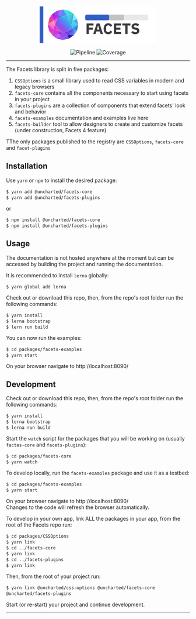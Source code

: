 <div align="center">

![Uncharted Facets](assets/logo_320.png)  
  
![Pipeline](https://gitlab.uncharted.software/Widgets/Facets/badges/master/pipeline.svg?style=flat-square) ![Coverage](https://gitlab.uncharted.software/Widgets/Facets/badges/master/coverage.svg?style=flat-square)

</div>

---  
The Facets library is split in five packages:
1. `CSSOptions` is a small library used to read CSS variables in modern and legacy browsers
2. `facets-core` contains all the components necessary to start using facets in your project
3. `facets-plugins` are a collection of components that extend facets' look and behavior
4. `facets-examples` documentation and examples live here
5. `facets-builder` tool to allow designers to create and customize facets (under construction, Facets 4 feature)

TThe only packages published to the registry are `CSSOptions`, `facets-core` and `facet-plugins` 


## Installation

Use `yarn` or `npm` to install the desired package:
```shell script
$ yarn add @uncharted/facets-core
$ yarn add @uncharted/facets-plugins
```
or
```shell script
$ npm install @uncharted/facets-core
$ npm install @uncharted/facets-plugins
```


## Usage

The documentation is not hosted anywhere at the moment but can be accessed by building the project and running the
documentation.

It is recommended to install `lerna` globally:
```shell script
$ yarn global add lerna
```

Check out or download this repo, then, from the repo's root folder run the following commands:
```shell script
$ yarn install
$ lerna bootstrap
$ lern run build
```

You can now run the examples:
```shell script
$ cd packages/facets-examples
$ yarn start
```

On your browser navigate to http://localhost:8090/


## Development

Check out or download this repo, then, from the repo's root folder run the following commands:
```shell script
$ yarn install
$ lerna bootstrap
$ lerna run build
```

Start the `watch` script for the packages that you will be working on (usually `factes-core` and `facets-plugins`):
```shell script
$ cd packages/facets-core
$ yarn watch
```

To develop locally, run the `facets-examples` package and use it as a testbed:
```shell script
$ cd packages/facets-examples
$ yarn start
```
On your browser navigate to http://localhost:8090/  
Changes to the code will refresh the browser automatically.
  
To develop in your own app, link ALL the packages in your app, from the root of the Facets repo run: 
```shell script
$ cd packages/CSSOptions
$ yarn link
$ cd ../facets-core
$ yarn link
$ cd ../facets-plugins
$ yarn link
```

Then, from the root of your project run:
```shell script
$ yarn link @uncharted/css-options @uncharted/facets-core @uncharted/facets-plugins
```

Start (or re-start) your project and continue development.


---

